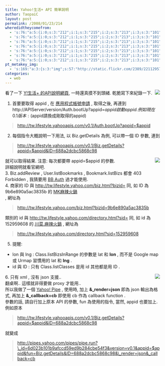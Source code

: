 ```yaml
---
title: Yahoo!生活+ API 簡單說明
author: TaopaiC
layout: post
permalink: /2008/01/23/214
wheredidtheycomefrom:
  - 's:76:"a:5:{i:0;s:3:"212";i:1;s:3:"215";i:2;s:3:"213";i:3;s:3:"101";i:4;s:3:"232";}";'
  - 's:76:"a:5:{i:0;s:3:"212";i:1;s:3:"215";i:2;s:3:"213";i:3;s:3:"101";i:4;s:3:"232";}";'
  - 's:76:"a:5:{i:0;s:3:"212";i:1;s:3:"215";i:2;s:3:"213";i:3;s:3:"101";i:4;s:3:"232";}";'
  - 's:76:"a:5:{i:0;s:3:"212";i:1;s:3:"215";i:2;s:3:"213";i:3;s:3:"101";i:4;s:3:"232";}";'
  - 's:76:"a:5:{i:0;s:3:"212";i:1;s:3:"215";i:2;s:3:"213";i:3;s:3:"101";i:4;s:3:"232";}";'
  - 's:76:"a:5:{i:0;s:3:"212";i:1;s:3:"215";i:2;s:3:"213";i:3;s:3:"101";i:4;s:3:"232";}";'
  - 's:76:"a:5:{i:0;s:3:"212";i:1;s:3:"215";i:2;s:3:"213";i:3;s:3:"101";i:4;s:3:"232";}";'
pt_metakey_img:
  - 's:169:"a:3:{s:3:"img";s:57:"http://static.flickr.com/2389/2211295731_fac582676c_m.jpg";s:3:"alt";s:0:"";s:3:"url";s:53:"http://www.flickr.com/photos/69004123@N00/2211295731/";}";'
categories:
  - web
---
```

[<img src="http://static.flickr.com/2389/2211295731_fac582676c_m.jpg" align="right" border="0" />][1]看了一下 [Y!生活+ 的API說明網頁][2], 一時還真摸不到頭緒. 乾脆寫下來紀錄一下.  
1. 首要要取得 appid , 在 [應用程式帳號申請][3] , 取得之後, 再連到 http://APIServer/version/Auth.bootUp?appid=$appid 啟動 appid . 例如現在 0.1 版本: ($appid請換成剛取得的appid)

> http://tw.lifestyle.yahooapis.com/v0.1/Auth.bootUp?appid=$appid

<!--more-->

  
2. 每個指令大概說明一下用法, 以 Biz.getDetails 為例, 可以帶一個 ID 參數, 連到

> http://tw.lifestyle.yahooapis.com/v0.1/Biz.getDetails?appid=$appid&ID=688a2dcbc5868c98

就可以取得結果. 注意: 每次都要帶 appid=$appid 的參數.[<img src="http://static.flickr.com/2392/2212019693_33af6c11e8_m.jpg" align="right" border="0" />][4]  
詳細說明就看官網吧.  
3. Biz.addReview , User.listBookmarks , Bookmark.listBizs 都會 403 Forbidden , 我猜要用 [BB Auth][5] 過才能使用.  
4. 商家的 ID 與 http://tw.lifestyle.yahoo.com/biz.html?bizid= 同, 如 ID 為 9b6e890a5ac3835b 的 [MK麻辣火鍋][6]  
, 網址為

> http://tw.lifestyle.yahoo.com/biz.html?bizid=9b6e890a5ac3835b

類別的 id 與 http://tw.lifestyle.yahoo.com/directory.html?sid= 同, 如 id 為 152959608 的 [川菜.麻辣火鍋][7] , 網址為

> http://tw.lifestyle.yahoo.com/directory.html?sid=152959608

5. 提醒:

*   lon 與 lng : Class.listBizsInRange 的參數是 lat 和 **lon** , 而不是 Google map 或 Urmap 習慣用的 lat 和 **lng** .
*   id 與 ID : 只有 Class.listClasses 是用 id 其他都是用 ID .

[<img src="http://static.flickr.com/2280/2212809262_0a22ebafea_m.jpg" align="right" border="0" />][8]6. 只有 xml , 沒有 json 支援..  
翻桌啊.. 這樣就非得要做 proxy 才能用..  
所以我做了一個 [Yahoo! Pipe][9] , 使用時, 加上 **&_render=json** 即為 json 輸出為格式, 再加上 **&_callback=cb** 即使用 cb 作為 callback function .  
參數的話, 請自行加上原本 API 的參數, fun 為使用的指令, 當然, appid 也要加上.  
例如原本

> http://tw.lifestyle.yahooapis.com/v0.1/Biz.getDetails?appid=$appid&ID=688a2dcbc5868c98

就變成

> http://pipes.yahoo.com/pipes/pipe.run?\_id=6d023b101b9afccd59ed9b284cbe54f3&version=v0.1&appid=$appid&fun=Biz.getDetails&ID=688a2dcbc5868c98&\_render=json&_callback=cb

 [1]: http://www.flickr.com/photos/69004123@N00/2211295731/ "YDN TW logo"
 [2]: http://tw.developer.yahoo.com/lifestyle_api.html
 [3]: https://developer.yahoo.com/wsregapp/index.php
 [4]: http://www.flickr.com/photos/69004123@N00/2212019693/ "Y!生活+ 的 API"
 [5]: http://tw.developer.yahoo.com/auth.html
 [6]: http://tw.lifestyle.yahoo.com/biz.html?bizid=9b6e890a5ac3835b
 [7]: http://tw.lifestyle.yahoo.com/directory.html?sid=152959608
 [8]: http://www.flickr.com/photos/69004123@N00/2212809262/ "Yahoo! Pipes"
 [9]: http://pipes.yahoo.com/pipes/pipe.info?_id=6d023b101b9afccd59ed9b284cbe54f3